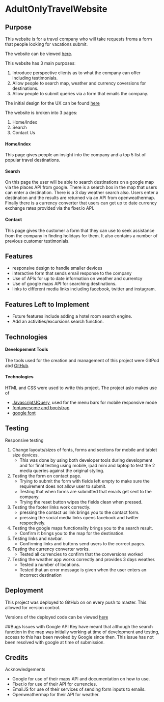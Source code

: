 # AdultOnlyTravelWebsite

## Purpose
This website is for a travel company who will take requests froma a form that people looking for vacations submit. 

The website can be viewed [here](https://davidtmiller2010.github.io/AdultOnlyTravelWebsite/index.html).

This website has 3 main purposes:
1. Introduce perspective clients as to what the company can offer including testimonials.
2. Allow people to search map, weather and currency coversions for destinations.
3. Allow people to submit queries via a form that emails the company.

The initial design for the UX can be found [here](https://github.com/davidtmiller2010/AdultOnlyTravelWebsite/blob/master/Milestone%20project%202.pdf) 

The website is broken into 3 pages:
1. Home/Index
2. Search
3. Contact Us

#### Home/Index
This page gives people an insight into the company and a top 5 list of popular travel destinations.

#### Search
On this page the user will be able to search destinations on a google map via the places API from google. There is a search box in the map that users can enter a destination. 
There is a 3 day weather search also. Users enter a destination and the results are returned via an API from openweathermap.
Finally there is a currency converter that users can get up to date currency exchange rates provided via the fixer.io API.

#### Contact
This page gives the customer a form that they can use to seek assistance from the company in finding holidays for them.
It also contains a number of previous customer testimonials.

## Features

- responsive design to handle smaller devices
- interactive form that sends email response to the company
- Use of APIs for up to date information on weather and currentcy
- Use of google maps API for searching destinations.
- links to different media links including facebook, twitter and instagram.

## Features Left to Implement
- Future features include adding a hotel room search engine.
- Add an activities/excursions search function.

## Technologies 

#### Developement Tools
The tools used for the creation and management of this project were GitPod abd [GitHub](https://github.com/).

#### Technologies
HTML and CSS were used to write this project. The project aslo makes use of 
- [Javascript/JQuery](https://jquery.com/), used for the menu bars for mobile responsive mode
- [fontawesome and bootstrap](https://stackpath.bootstrapcdn.com/) 
- [google font](https://fonts.google.com/)

## Testing

Responsive testing

1. Change layouts/sizes of fonts, forms and sections for mobile and tablet size devices.
    -  This was done by using both developer tools during development and for final testing using mobile, ipad mini and laptop to test the 2 media queries against the original styling.
2. Testing the form on contact page. 
    - Trying to submit the form with fields left empty to make sure the requirement does not allow user to submit.
    - Testing that when forms are submitted that emails get sent to the company.
    - Trying the reset button wipes the fields clean when pressed.
2. Testing the footer links work correctly.
    - pressing the contact us link brings you to the contact form.
    - pressing the social media links opens facebook and twitter respectively.
3. Testing the google maps functionality brings you to the search result.
    - Confirm it brings you to the map for the destination.
4. Testing links and navbar.
    - Confirming links and buttons send users to the correct pages.
5. Testing the currency converter works.
    - Tested all currencies to confirm that the conversions worked
6. Testing the weather app works correctly and provides 3 days weather.
    - Tested a number of locations.
    - Tested that an error message is given when the user enters an incorrect destination


## Deployment
This project was deployed to GitHub on on every push to master. This allowed for version control.

Versions of the deployed code can be viewed [here](https://github.com/davidtmiller2010/AdultOnlyTravelWebsite)

##Bugs
Issues with Google API Key have meant that although the search function in the map was initially working at time of development and testing, access to this has been revoked by Google since then. 
This issue has not been resolved with google at time of submission.

## Credits
Acknowledgements
- Google for use of their maps API and documentation on how to use.
- Fixer.io for use of their API for currencies.
- EmailJS for use of their services of sending form inputs to emails.
- Openweathermap for their API for weather.

